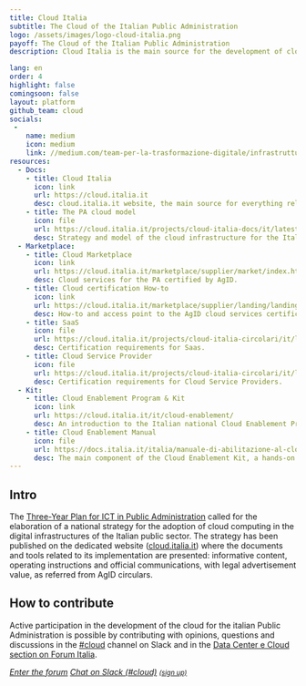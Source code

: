 ```yaml
---
title: Cloud Italia
subtitle: The Cloud of the Italian Public Administration
logo: /assets/images/logo-cloud-italia.png
payoff: The Cloud of the Italian Public Administration
description: Cloud Italia is the main source for the development of cloud computing in the digital infrastructures of the Italian public sector.

lang: en
order: 4
highlight: false
comingsoon: false
layout: platform
github_team: cloud
socials:
 -
    name: medium
    icon: medium
    link: //medium.com/team-per-la-trasformazione-digitale/infrastrutture-digitali-cloud/home
resources:
  - Docs:
    - title: Cloud Italia
      icon: link
      url: https://cloud.italia.it
      desc: cloud.italia.it website, the main source for everything related to the cloud of the Italian Public Administration (PA).
    - title: The PA cloud model
      icon: file
      url: https://cloud.italia.it/projects/cloud-italia-docs/it/latest/
      desc: Strategy and model of the cloud infrastructure for the Italian public sector.
  - Marketplace:
    - title: Cloud Marketplace
      icon: link
      url: https://cloud.italia.it/marketplace/supplier/market/index.html
      desc: Cloud services for the PA certified by AgID. 
    - title: Cloud certification How-to
      icon: link
      url: https://cloud.italia.it/marketplace/supplier/landing/landing_page.html
      desc: How-to and access point to the AgID cloud services certifications. 
    - title: SaaS
      icon: file
      url: https://cloud.italia.it/projects/cloud-italia-circolari/it/latest/circolari/SaaS/
      desc: Certification requirements for Saas.
    - title: Cloud Service Provider
      icon: file
      url: https://cloud.italia.it/projects/cloud-italia-circolari/it/latest/circolari/CSP/
      desc: Certification requirements for Cloud Service Providers.
  - Kit:
    - title: Cloud Enablement Program & Kit
      icon: link
      url: https://cloud.italia.it/it/cloud-enablement/
      desc: An introduction to the Italian national Cloud Enablement Program and to the Cloud Enablement Kit (methodologies, good practices and tools).
    - title: Cloud Enablement Manual
      icon: file
      url: https://docs.italia.it/italia/manuale-di-abilitazione-al-cloud/manuale-di-abilitazione-al-cloud-docs/it/bozza/
      desc: The main component of the Cloud Enablement Kit, a hands-on manual to migrate the PA digital services in the cloud.
---
```


## Intro

The [Three-Year Plan for ICT in Public Administration](https://pianotriennale-ict.italia.it/en/) called for the elaboration of a national strategy for the adoption of cloud computing in the digital infrastructures of the Italian public sector. The strategy has been published on the dedicated website ([cloud.italia.it](https://cloud.italia.it)) where the documents and tools related to its implementation are presented: informative content, operating instructions and official communications, with legal advertisement value, as referred from AgID circulars.

## How to contribute

Active participation in the development of the cloud for the italian Public Administration is possible by contributing with opinions, questions and discussions in the [#cloud](https://developersitalia.slack.com/messages/C9TCMU07R) channel on Slack and in the [Data Center e Cloud section on Forum Italia](https://forum.italia.it/c/piano-triennale/data-center-e-cloud).

<a class="btn btn-primary" href="https://forum.italia.it/c/piano-triennale/data-center-e-cloud"><i class="it-horn" /> Enter the forum</a>
<a class="btn btn-primary" href="https://developersitalia.slack.com/messages/C9TCMU07R"><i class="it-comment" /> Chat on Slack (#cloud)</a> <a href="https://slack.developers.italia.it/"><small>(sign up)</small></a>


